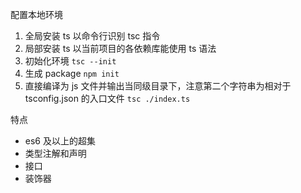 配置本地环境

1. 全局安装 ts 以命令行识别 tsc 指令
2. 局部安装 ts 以当前项目的各依赖库能使用 ts 语法
3. 初始化环境 `tsc --init`
4. 生成 package `npm init`
5. 直接编译为 js 文件并输出当同级目录下，注意第二个字符串为相对于 tsconfig.json 的入口文件 `tsc ./index.ts`

特点

- es6 及以上的超集
- 类型注解和声明
- 接口
- 装饰器
